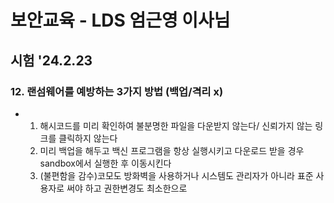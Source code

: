 
# 보안교육 - LDS 엄근영 이사님

## 


## 시험 '24.2.23

### 12. 랜섬웨어를 예방하는 3가지 방법 (백업/격리 x)
- 1. 해시코드를 미리 확인하여 불분명한 파일을 다운받지 않는다/ 신뢰가지 않는 링크를 클릭하지 않는다
  2. 미리 백업을 해두고 백신 프로그램을 항상 실행시키고 다운로드 받을 경우 sandbox에서 실행한 후 이동시킨다
  3. (불편함을 감수)코모도 방화벽을 사용하거나 시스템도 관리자가 아니라 표준 사용자로 써야 하고 권한변경도 최소한으로
